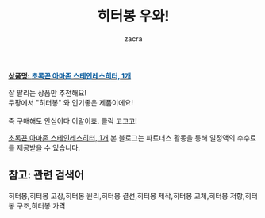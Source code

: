﻿---
layout: post
title:  "히터봉 우와!"
author: zacra
categories: [ 아이템 ]
tags: [히터봉,히터봉 고장,히터봉 원리,히터봉 결선,히터봉 제작,히터봉 교체,히터봉 저항,히터봉 구조,히터봉 가격]
image: https://static.coupangcdn.com/image/vendor_inventory/images/2018/03/20/22/6/9f43192c-f5a5-4449-bc2b-6790fda452e0.jpg 
description: "쿠팡에서 히터봉 관련 상품으로 가장 잘팔리는 제품 중 하나라는 사실!!."
rating: 4.5
---

<a href="https://link.coupang.com/re/AFFSDP?lptag=AF8407795&pageKey=72213547&itemId=240784176&vendorItemId=5469204339&traceid=V0-153-f926912c7bc41cf0"><b>상품명: <font color='#01579B'>초록끈 아마존 스테인레스히터, 1개</font></b></a>

잘 팔리는 상품만 추천해요!<br/>
쿠팡에서 "히터봉" 와 인기좋은 제품이에요!<br/><br/>
즉 구매해도 안심이다 이말이죠. 클릭 고고고! <br/>



<a href="https://link.coupang.com/re/AFFSDP?lptag=AF8407795&pageKey=72213547&itemId=240784176&vendorItemId=5469204339&traceid=V0-153-f926912c7bc41cf0">초록끈 아마존 스테인레스히터, 1개</a>
본 블로그는 파트너스 활동을 통해 일정액의 수수료를 제공받을 수 있습니다.

## 참고: 관련 검색어    
히터봉,히터봉 고장,히터봉 원리,히터봉 결선,히터봉 제작,히터봉 교체,히터봉 저항,히터봉 구조,히터봉 가격